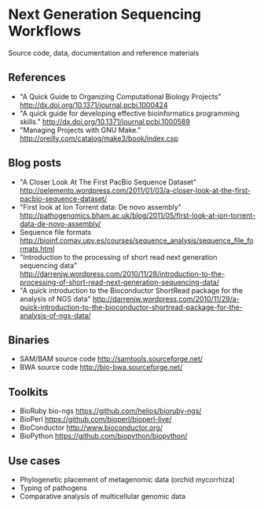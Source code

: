 Next Generation Sequencing Workflows
====================================

Source code, data, documentation and reference materials

References
----------
* "A Quick Guide to Organizing Computational Biology Projects" http://dx.doi.org/10.1371/journal.pcbi.1000424
* "A quick guide for developing effective bioinformatics programming skills." http://dx.doi.org/10.1371/journal.pcbi.1000589
* "Managing Projects with GNU Make." http://oreilly.com/catalog/make3/book/index.csp

Blog posts
----------
* "A Closer Look At The First PacBio Sequence Dataset" http://oelemento.wordpress.com/2011/01/03/a-closer-look-at-the-first-pacbio-sequence-dataset/
* "First look at Ion Torrent data: De novo assembly" http://pathogenomics.bham.ac.uk/blog/2011/05/first-look-at-ion-torrent-data-de-novo-assembly/
* Sequence file formats http://bioinf.comav.upv.es/courses/sequence_analysis/sequence_file_formats.html
* "Introduction to the processing of short read next generation sequencing data" http://darrenjw.wordpress.com/2010/11/28/introduction-to-the-processing-of-short-read-next-generation-sequencing-data/
* "A quick introduction to the Bioconductor ShortRead package for the analysis of NGS data" http://darrenjw.wordpress.com/2010/11/29/a-quick-introduction-to-the-bioconductor-shortread-package-for-the-analysis-of-ngs-data/

Binaries
--------
* SAM/BAM source code http://samtools.sourceforge.net/
* BWA source code http://bio-bwa.sourceforge.net/

Toolkits
--------
* BioRuby bio-ngs https://github.com/helios/bioruby-ngs/
* BioPerl https://github.com/bioperl/bioperl-live/
* BioConductor http://www.bioconductor.org/
* BioPython https://github.com/biopython/biopython/

Use cases
---------
* Phylogenetic placement of metagenomic data (orchid mycorrhiza)
* Typing of pathogens
* Comparative analysis of multicellular genomic data
